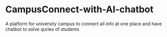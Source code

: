 # CampusConnect-with-AI-chatbot
A platform for university campus to connect all info at one place and have chatbot to solve quries of students
